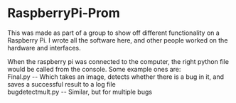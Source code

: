 # RaspberryPi-Prom

This was made as part of a group to show off different functionality on a Raspberry Pi. I wrote all the software here, and  other people worked on the hardware and interfaces.

When the raspberry pi was connected to the computer, the right python file would be called from the console. Some example ones are: <br>
Final.py -- Which takes an image, detects whether there is a bug in it, and saves a successful result to a log file <br>
bugdetectmult.py -- Similar, but for multiple bugs <br>


